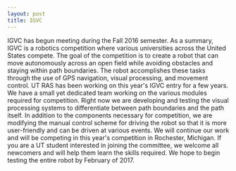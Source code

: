 ```yaml
---
layout: post
title: IGVC
---
```


IGVC has begun meeting during the Fall 2016 semester. As a summary, IGVC is a
robotics competition where various universities across the United States compete.
The goal of the competition is to create a robot that can move autonomously
across an open field while avoiding obstacles and staying within path boundaries.
The robot accomplishes these tasks through the use of GPS navigation, visual
processing, and movement control. UT RAS has been working on this year's IGVC
entry for a few years. We have a small yet dedicated team working on the various
modules required for competition. Right now we are developing and testing the
visual processing systems to differentiate between path boundaries and the path
itself. In addition to the components necessary for competition, we are modifying
the manual control scheme for driving the robot so that it is more user-friendly
and can be driven at various events. We will continue our work and will be
competing in this year's competition in Rochester, Michigan. If you are a UT
student interested in joining the committee, we welcome all newcomers and will
help them learn the skills required. We hope to begin testing the entire robot
by February of 2017.
